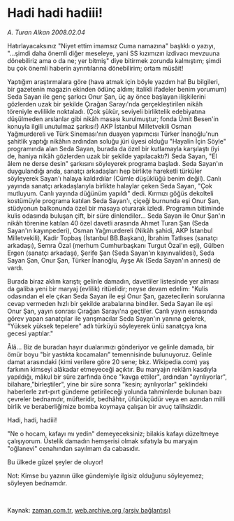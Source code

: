 # Hadi hadi hadiii!

*A. Turan Alkan 2008.02.04*

<tr><td class="metin" colspan="2" style="padding-top: 20px; padding-left: 5px; padding-right: 10px;">Hatırlayacaksınız "Niyet ettim imamsız Cuma namazına" başlıklı o yazıyı, "...şimdi daha önemli diğer meseleye, yani SS kızımızın izdivacı mevzuuna dönebiliriz ama o da ne; yer bitmiş" diye bitirmek zorunda kalmıştım; şimdi bu çok önemli haberin ayrıntılarına dönebilirim; ortam müsâit!</td></tr><tr><td class="metin" colspan="2" style="padding-top: 20px; padding-left: 5px; padding-right: 10px;"><p>Yaptığım araştırmalara göre (hava atmak için böyle yazdım ha! Bu bilgileri, bir gazetenin magazin ekinden ödünç aldım; italikli ifadeler benim yorumum) Seda Sayan ile genç şarkıcı Onur Şan, üç ay önce başlayan ilişkilerini gözlerden uzak bir şekilde Çırağan Sarayı'nda gerçekleştirilen nikâh töreniyle evlilikle noktaladı. (Çok şükür, seviyeli birliktelik edebiyatına düşülmeden arslanlar gibi nikâh masası kurulmuştur; fonda Ümit Besen'in konuyla ilgili unutulmaz şarkısı!) AKP İstanbul Milletvekili Osman Yağmurdereli ve Türk Sineması'nın duayen yapımcısı Türker İnanoğlu'nun şahitlik yaptığı nikâhın ardından soluğu jüri üyesi olduğu "Hayalin İçin Söyle" programında alan Seda Sayan, burada da özel bir kutlamayla karşılaştı (iyi de, haniya nikâh gözlerden uzak bir şekilde yapılacaktı?) Seda Sayan, "El âlem ne derse desin" şarkısını söyleyerek programa başladı. Seda Sayan'ın duygulandığı anda, sanatçı arkadaşları hep birlikte hareketli türküler söyleyerek Sayan'ı halaya kaldırdılar (Cümle düşüklüğü benim değil). Canlı yayında sanatçı arkadaşlarıyla birlikte halaylar çeken Seda Sayan, "Çok mutluyum. Canlı yayında düğünüm yapıldı" dedi. Kırmızı göğüs dekolteli kostümüyle programa katılan Seda Sayan'ı, çiçeği burnunda eşi Onur Şan, stüdyonun balkonunda özel bir masaya oturarak izledi. Programın bitiminde kulis odasında buluşan çift, bir süre dinlendiler... Seda Sayan ile Onur Şan'ın nikâh törenine katılan 40 özel davetli arasında Ahmet Turan Şan (Seda Sayan'ın kayınpederi), Osman Yağmurdereli (Nikâh şahidi, AKP İstanbul Milletvekili), Kadir Topbaş (İstanbul BB.Başkanı), İbrahim Tatlıses (sanatçı arkadaşı), Semra Özal (merhum Cumhurbaşkanı Turgut Özal'ın eşi), Gülben Ergen (sanatçı arkadaşı), Şerife Şan (Seda Sayan'ın kayınvalidesi), Seda Sayan Şan, Onur Şan, Türker İnanoğlu, Ayşe Ak (Seda Sayan'ın annesi) de vardı.
<p>Burada biraz aklım karıştı; gelinle damadın, davetliler listesinde yer alması da galiba yeni bir maryaj (evlilik) ritüelidir; neyse devam edelim: "Kulis odasından el ele çıkan Seda Sayan ile eşi Onur Şan, gazetecilerin sorularına cevap vermeden hızlı bir şekilde arabalarına bindiler. Seda Sayan ile eşi Onur Şan, yayın sonrası Çırağan Sarayı'na geçtiler. Canlı yayın esnasında görev yapan sanatçılar ile yarışmacılar Seda Sayan'ın yanına gelerek, "Yüksek yüksek tepelere" adlı türküyü söyleyerek ünlü sanatçıya kına gecesi yaptılar."
<p> Âlâ... Biz de buradan hayır dualarımızı gönderiyor ve gelinle damada, bir ömür boyu "bir yastıkta kocamaları" temennisinde bulunuyoruz. Gelinle damat arasındaki (kimi verilere göre 20 sene; bkz. Wikipedia.com) yaş farkının kimseyi alâkadar etmeyeceği açıktır. Bu maryajın reklâm kasdıyla yapıldığı, mâkul bir süre zarfında önce "kavga ettiler", ardından "ayrılıyorlar", bilahare,"birleştiler", yine bir süre sonra "kesin; ayrılıyorlar" şeklindeki haberlerle zırt-pırt gündeme getirileceği yolunda tahminlerde bulunan bazı çevreler bednamdır, müfteridir, bedhâhtır, üfürükçüdür veya en azından milli birlik ve beraberliğimize bomba koymaya çalışan bir avuç talihsizdir.
<p>Hadi, hadi, hadiii!
<p>"Ne o hocam, kafayı mı yedin" demeyeceksiniz; bilakis kafayı düzeltmeye çalışıyorum. Üstelik damadın hemşerisi olmak sıfatıyla bu maryajın "oğlanevi" cenahından sayılmam da cabasıdır.
<p>Bu ülkede güzel şeyler de oluyor!
<p>Not: Kimse bu yazının ülke gündemiyle ilgisiz olduğunu söyleyemez; söyleyen bednamdır.
<p><br/></p></p></p></p></p></p></p></p></td></tr>

Kaynak: [zaman.com.tr](http://zaman.com.tr/yazar.do?yazino=647346), [web.archive.org (arşiv bağlantısı)](http://web.archive.org/web/20080531065855/http://www.zaman.com.tr:80/yazar.do?yazino=647346)
